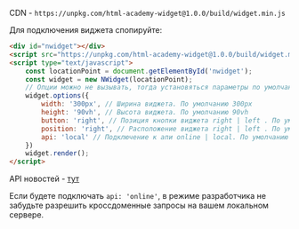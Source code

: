 CDN - `https://unpkg.com/html-academy-widget@1.0.0/build/widget.min.js`


Для подключения виджета спопируйте:

```html
<div id="nwidget"></div> 
<script src="https://unpkg.com/html-academy-widget@1.0.0/build/widget.min.js" type="text/javascript"></script>
<script type="text/javascript">
    const locationPoint = document.getElementById('nwidget');
    const widget = new NWidget(locationPoint);
    // Опции можно не вызывать, тогда установяться параметры по умолчанию.
    widget.options({
        width: '300px', // Ширина виджета. По умолчанию 300px
        height: '90vh', // Высота виджета. По умолчанию 90vh
        button: 'right', // Позиция кнопки виджета right | left . По умолчанию right
        position: 'right', // Расположение виджета right | left . По умолчанию right
        api: 'local' // Подключение к апи online | local. По умолчанию local
    })
    widget.render();
</script>
```

API новостей - [тут](https://newsapi.org/s/russia-news-api)

Если будете подключать `api: 'online'`, в режиме разработчика не забудьте разрешить кроссдоменные запросы на вашем локальном сервере.



